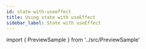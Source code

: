 ```yaml
---
id: state-with-useeffect
title: Using state with useEffect
sidebar_label: State with useEffect
---
```


import { PreviewSample } from '../src/PreviewSample'

<PreviewSample example="with-use-effect" />
